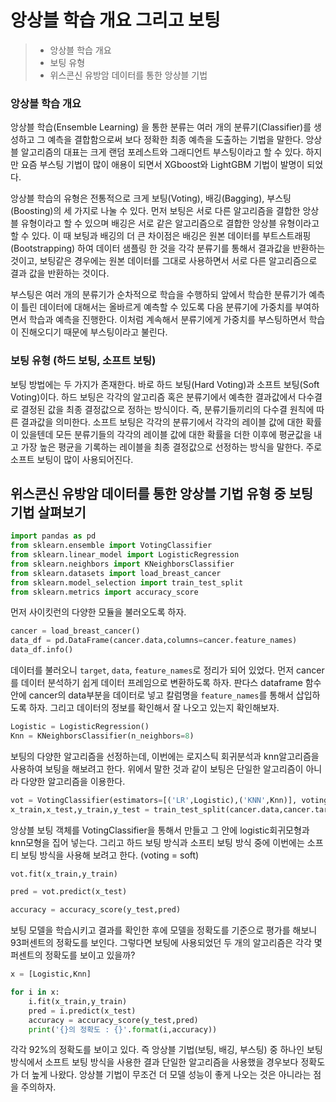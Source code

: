 # 앙상블 학습 개요 그리고 보팅

> - 앙상블 학습 개요
> - 보팅 유형
> - 위스콘신 유방암 데이터를 통한 앙상블 기법



### 앙상블 학습 개요



 앙상블 학습(Ensemble Learning) 을 통한 분류는 여러 개의 분류기(Classifier)를 생성하고 그 예측을 결합함으로써 보다 정확한 최종 예측을 도출하는 기법을 말한다. 앙상블 알고리즘의 대표는 크게 랜덤 포레스트와 그래디언트 부스팅이라고 할 수 있다. 하지만 요즘 부스팅 기법이 많이 애용이 되면서 XGboost와 LightGBM 기법이 발명이 되었다.

 

 

 앙상블 학습의 유형은 전통적으로 크게 보팅(Voting), 배깅(Bagging), 부스팅(Boosting)의 세 가지로 나눌 수 있다. 먼저 보팅은 서로 다른 알고리즘을 결합한 앙상블 유형이라고 할 수 있으며 배깅은 서로 같은 알고리즘으로 결합한 앙상블 유형이라고 할 수 있다. 이 때 보팅과 배깅의 더 큰 차이점은 배깅은 원본 데이터를 부트스트래핑(Bootstrapping) 하여 데이터 샘플링 한 것을 각각 분류기를 통해서 결과값을 반환하는 것이고, 보팅같은 경우에는 원본 데이터를 그대로 사용하면서 서로 다른 알고리즘으로 결과 값을 반환하는 것이다.

 부스팅은 여러 개의 분류기가 순차적으로 학습을 수행하되 앞에서 학습한 분류기가 예측이 틀린 데이터에 대해서는 올바르게 예측할 수 있도록 다음 분류기에 가중치를 부여하면서 학습과 예측을 진행한다. 이처럼 계속해서 분류기에게 가중치를 부스팅하면서 학습이 진해오디기 때문에 부스팅이라고 불린다.



### **보팅 유형 (하드 보팅, 소프트 보팅)**



 보팅 방법에는 두 가지가 존재한다. 바로 하드 보팅(Hard Voting)과 소프트 보팅(Soft Voting)이다. 하드 보팅은 각각의 알고리즘 혹은 분류기에서 예측한 결과값에서 다수결로 결정된 값을 최종 결정값으로 정하는 방식이다. 즉, 분류기들끼리의 다수결 원칙에 따른 결과값을 의미한다. 소프트 보팅은 각각의 분류기에서 각각의 레이블 값에 대한 확률이 있을텐데 모든 분류기들의 각각의 레이블 값에 대한 확률을 더한 이후에 평균값을 내고 가장 높은 평균을 기록하는 레이블을 최종 결정값으로 선정하는 방식을 말한다. 주로 소프트 보팅이 많이 사용되어진다.



## **위스콘신 유방암 데이터를 통한 앙상블 기법 유형 중 보팅 기법 살펴보기**



```python
import pandas as pd
from sklearn.ensemble import VotingClassifier
from sklearn.linear_model import LogisticRegression
from sklearn.neighbors import KNeighborsClassifier
from sklearn.datasets import load_breast_cancer
from sklearn.model_selection import train_test_split
from sklearn.metrics import accuracy_score
```



먼저 사이킷런의 다양한 모듈을 불러오도록 하자.



```python
cancer = load_breast_cancer()
data_df = pd.DataFrame(cancer.data,columns=cancer.feature_names)
data_df.info()
```



 데이터를 불러오니 `target`, `data`, `feature_names`로 정리가 되어 있었다. 먼저 cancer를 데이터 분석하기 쉽게 데이터 프레임으로 변환하도록 하자. 판다스 dataframe 함수안에 cancer의 data부분을 데이터로 넣고 칼럼명을 `feature_names`를 통해서 삽입하도록 하자. 그리고 데이터의 정보를 확인해서 잘 나오고 있는지 확인해보자.

```python
Logistic = LogisticRegression()
Knn = KNeighborsClassifier(n_neighbors=8)
```



 보팅의 다양한 알고리즘을 선정하는데, 이번에는 로지스틱 회귀분석과 knn알고리즘을 사용하여 보팅을 해보려고 한다. 위에서 말한 것과 같이 보팅은 단일한 알고리즘이 아니라 다양한 알고리즘을 이용한다.

```python
vot = VotingClassifier(estimators=[('LR',Logistic),('KNN',Knn)], voting='soft')
x_train,x_test,y_train,y_test = train_test_split(cancer.data,cancer.target,test_size = 0.2, random_state = 10)
```



 앙상블 보팅 객체를 VotingClassifier을 통해서 만들고 그 안에 logistic회귀모형과 knn모형을 집어 넣는다. 그리고 하드 보팅 방식과 소프티 보팅 방식 중에 이번에는 소프티 보팅 방식을 사용해 보려고 한다. (voting = soft)



```python
vot.fit(x_train,y_train)

pred = vot.predict(x_test)

accuracy = accuracy_score(y_test,pred)
```



 보팅 모델을 학습시키고 결과를 확인한 후에 모델을 정확도를 기준으로 평가를 해보니 93퍼센트의 정확도를 보인다. 그렇다면 보팅에 사용되었던 두 개의 알고리즘은 각각 몇 퍼센트의 정확도를 보이고 있을까?



```python
x = [Logistic,Knn]

for i in x:
    i.fit(x_train,y_train)
    pred = i.predict(x_test)
    accuracy = accuracy_score(y_test,pred)
    print('{}의 정확도 : {}'.format(i,accuracy))
```



  각각 92%의 정확도를 보이고 있다. 즉 앙상블 기법(보팅, 배깅, 부스팅) 중 하나인 보팅 방식에서 소프트 보팅 방식을 사용한 결과 단일한 알고리즘을 사용했을 경우보다 정확도가 더 높게 나왔다. 앙상블 기법이 무조건 더 모델 성능이 좋게 나오는 것은 아니라는 점을 주의하자.